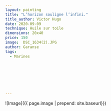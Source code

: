 ```yaml
---
layout: painting
title: "L’horizon souligne l’infini."                                      
title_author: Victor Hugo  
date: 2020-09-09
technique: Huile sur toile 
dimensions: 20x40
price: 150
image:  DSC_1634(2).JPG
author: Garanse
tags:
  - Marines
  
  
  
  
  
  
  
---
```

![Image]({{ page.image | prepend: site.baseurl}})

